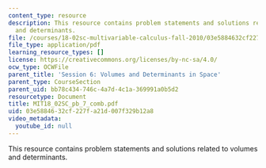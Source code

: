 ```yaml
---
content_type: resource
description: This resource contains problem statements and solutions related to volumes
  and determinants.
file: /courses/18-02sc-multivariable-calculus-fall-2010/03e5884632cf227fa21d007f329b12a8_MIT18_02SC_pb_7_comb.pdf
file_type: application/pdf
learning_resource_types: []
license: https://creativecommons.org/licenses/by-nc-sa/4.0/
ocw_type: OCWFile
parent_title: 'Session 6: Volumes and Determinants in Space'
parent_type: CourseSection
parent_uid: bb78c434-746c-4a7d-4c1a-369991a0b5d2
resourcetype: Document
title: MIT18_02SC_pb_7_comb.pdf
uid: 03e58846-32cf-227f-a21d-007f329b12a8
video_metadata:
  youtube_id: null
---
```

This resource contains problem statements and solutions related to volumes and determinants.